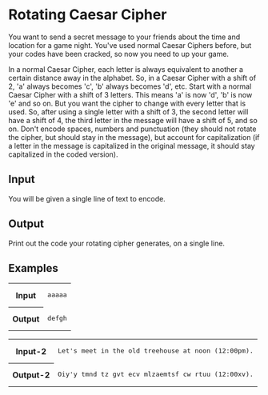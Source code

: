 # Rotating Caesar Cipher

You want to send a secret message to your friends about the time and location for a game night. You've used normal Caesar Ciphers before, but your codes have been cracked, so now you need to up your game.

In a normal Caesar Cipher, each letter is always equivalent to another a certain distance away in the alphabet. So, in a Caesar Cipher with a shift of 2, 'a' always becomes 'c', 'b' always becomes 'd', etc. Start with a normal Caesar Cipher with a shift of 3 letters. This means 'a' is now 'd', 'b' is now 'e' and so on. But you want the cipher to change with every letter that is used. So, after using a single letter with a shift of 3, the second letter will have a shift of 4, the third letter in the message will have a shift of 5, and so on. Don't encode spaces, numbers and punctuation (they should not rotate the cipher, but should stay in the message), but account for capitalization (if a letter in the message is capitalized in the original message, it should stay capitalized in the coded version).

## Input

You will be given a single line of text to encode.

## Output

Print out the code your rotating cipher generates, on a single line.

## Examples

<table>
    <tr>
        <th>Input</th>
        <td><pre>aaaaa</pre></td>
    </tr>
    <tr>
        <th>Output</th>
        <td><pre>defgh</pre></td>
    </tr>
</table>
<table>
    <tr>
        <th>Input-2</th>
        <td><pre>Let's meet in the old treehouse at noon (12:00pm).</pre></td>
    </tr>
    <tr>
        <th>Output-2</th>
        <td><pre>Oiy'y tmnd tz gvt ecv mlzaemtsf cw rtuu (12:00xv).</pre></td>
    </tr>
</table>